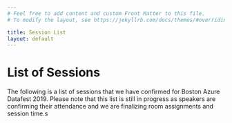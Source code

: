 ```yaml
---
# Feel free to add content and custom Front Matter to this file.
# To modify the layout, see https://jekyllrb.com/docs/themes/#overriding-theme-defaults

title: Session List
layout: default
---
```


# List of Sessions

The following is a list of sessions that we have confirmed for Boston Azure Datafest 2019. Please note that this list is still in progress as speakers are confirming their attendance and we are finalizing room assignments and session time.s 

<script type="text/javascript" src="https://sessionize.com/api/v2/81dyl2ks/view/sessions"></script>
